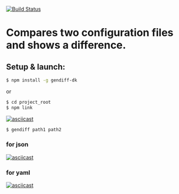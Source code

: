[![Build Status](https://travis-ci.com/DK-2013/project-lvl2-s491.svg?branch=master)](https://travis-ci.com/DK-2013/project-lvl2-s491)

##
# Compares two configuration files and shows a difference.
##

## Setup & launch:
```sh
$ npm install -g gendiff-dk
```
 or
```sh
$ cd project_root
$ npm link
```
[![asciicast](https://asciinema.org/a/pIgzEZcl5ZaXIbwGjMSOxMCpi.svg)](https://asciinema.org/a/pIgzEZcl5ZaXIbwGjMSOxMCpi?speed=2&theme=monokai)

```sh
$ gendiff path1 path2
```
### for json
[![asciicast](https://asciinema.org/a/hXXM4xTpbNi0YaTEGeWByZnPC.svg)](https://asciinema.org/a/hXXM4xTpbNi0YaTEGeWByZnPC?speed=2&theme=monokai)
### for yaml
[![asciicast](https://asciinema.org/a/vmh9Yao9bCRpvcQydgWxD4avU.svg)](https://asciinema.org/a/vmh9Yao9bCRpvcQydgWxD4avU?speed=2&theme=monokai)